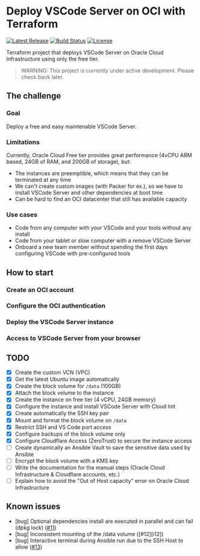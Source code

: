 # Deploy VSCode Server on OCI with Terraform

[![Latest Release][release-badge]][release-url]
[![Build Status][github-badge]][github-url]
[![License][license-badge]][license-url]

Terraform project that deploys VSCode Server on Oracle Cloud Infrastructure using only the free tier.

> WARNING: This project is currently under active development.
> Please check back later.

## The challenge

### Goal

Deploy a free and easy maintenable VSCode Server.

### Limitations

Currently, Oracle Cloud Free tier provides great performance (4vCPU ARM based, 24GB of RAM, and 200GB of storage), but:

* The instances are preemptible, which means that they can be terminated at any time
* We can't create custom images (with Packer for ex.), so we have to install VSCode Server and other dependencies at boot time
* Can be hard to find an OCI datacenter that still has available capacity

### Use cases

* Code from any computer with your VSCode and your tools without any install
* Code from your tablet or slow computer with a remove VSCode Server
* Onboard a new team member without spending the first days configuring VSCode with pre-configured tools

## How to start

### Create an OCI account

### Configure the OCI authentication

### Deploy the VSCode Server instance

### Access to VSCode Server from your browser

## TODO

* [x] Create the custom VCN (VPC)
* [x] Get the latest Ubuntu image automatically
* [x] Create the block volume for `/data` (100GB)
* [x] Attach the block volume to the instance
* [x] Create the instance on free tier (4 vCPU, 24GB memory)
* [x] Configure the instance and install VSCode Server with Cloud Init
* [x] Create automatically the SSH key pair
* [x] Mount and format the block volume on `/data`
* [x] Restrict SSH and VS Code port access
* [x] Configure backups of the block volume only
* [x] Configure Cloudflare Access (ZeroTrust) to secure the instance access
* [ ] Create dynamically an Ansible Vault to save the sensitive data used by Ansible
* [ ] Encrypt the block volume with a KMS key
* [ ] Write the documentation for the manual steps (Oracle Cloud Infrastructure & Cloudflare accounts, etc.)
* [ ] Explain how to avoid the "Out of Host capacity" error on Oracle Cloud Infrastructure

## Known issues

* [bug] Optional dependencies install are executed in parallel and can fail (dpkg lock) ([#11][i11])
* [bug] Inconsistent mounting of the /data volume ([#12][i12])
* [bug] Interactive terminal during Ansible run due to the SSH Host to allow ([#13][i13])

[github-badge]: https://github.com/timoa/terraform-oci-vscode-server/workflows/Terraform/badge.svg
[github-url]: https://github.com/timoa/terraform-oci-vscode-server/actions?query=workflow%3ATerraform
[release-badge]: https://img.shields.io/github/release/timoa/terraform-oci-vscode-server.svg
[release-url]: https://github.com/timoa/terraform-oci-vscode-server/releases/latest
[license-badge]: https://img.shields.io/github/license/timoa/terraform-oci-vscode-server.svg
[license-url]: https://github.com/timoa/terraform-oci-vscode-server/blob/main/LICENSE

[i11]: https://github.com/timoa/terraform-oci-vscode-server/issues/11
[i11]: https://github.com/timoa/terraform-oci-vscode-server/issues/12
[i13]: https://github.com/timoa/terraform-oci-vscode-server/issues/13
